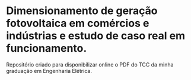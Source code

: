# Dimensionamento de geração fotovoltaica em comércios e indústrias e estudo de caso real em funcionamento.

Repositório criado para disponibilizar online o PDF do TCC da minha graduação em Engenharia Elétrica.
